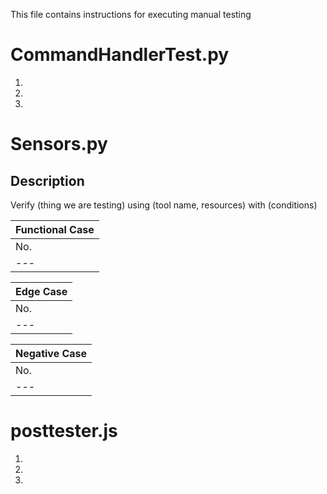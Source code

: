 This file contains instructions for executing manual testing 

# CommandHandlerTest.py 
1. 
2. 
3. 

# Sensors.py
## Description
Verify (thing we are testing) using (tool name, resources) with (conditions)

| Functional Case |
| --------------- |
| No. | Steps to Reproduce | Expected Behaviour |
| --- | ------------------ | ------------------ |

| Edge Case |
| --------- |
| No. | Steps to Reproduce | Expected Behaviour |
| --- | ------------------ | ------------------ |

| Negative Case |
| ------------- |
| No. | Steps to Reproduce | Expected Behaviour |
| --- | ------------------ | ------------------ |


# posttester.js
1. 
2.  
3.  
